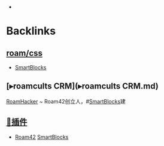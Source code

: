 - 

# Backlinks
## [roam/css](roam/css.md)
- [SmartBlocks](SmartBlocks.md)

## [▸roamcults CRM](▸roamcults CRM.md)
[RoamHacker](RoamHacker.md) ~ Roam42创立人，#[SmartBlocks](SmartBlocks.md)建

## [🎫插件](🎫插件.md)
- [Roam42](Roam42.md) [SmartBlocks](SmartBlocks.md)

